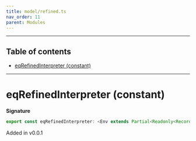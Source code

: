 ```yaml
---
title: model/refined.ts
nav_order: 11
parent: Modules
---
```


---

<h2 class="text-delta">Table of contents</h2>

- [eqRefinedInterpreter (constant)](#eqrefinedinterpreter-constant)

---

# eqRefinedInterpreter (constant)

**Signature**

```ts
export const eqRefinedInterpreter: <Env extends Partial<Readonly<Record<"EqURI", any>>>>() => ModelAlgebraRefined<"EqURI", Env> = ...
```

Added in v0.0.1
